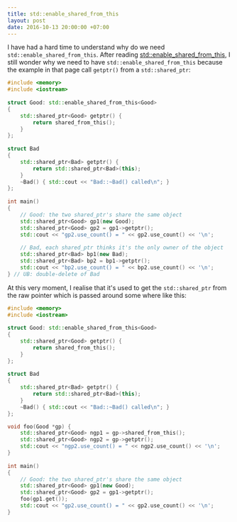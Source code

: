 ```yaml
---
title: std::enable_shared_from_this
layout: post
date: 2016-10-13 20:00:00 +07:00
---
```


I have had a hard time to understand why do we need
`std::enable_shared_from_this`. After reading [std::enable_shared_from_this][1],
I still wonder why we need to have `std::enable_shared_from_this` because the
example in that page call `getptr()` from a `std::shared_ptr`:

```cpp
#include <memory>
#include <iostream>
 
struct Good: std::enable_shared_from_this<Good>
{
    std::shared_ptr<Good> getptr() {
        return shared_from_this();
    }
};
 
struct Bad
{
    std::shared_ptr<Bad> getptr() {
        return std::shared_ptr<Bad>(this);
    }
    ~Bad() { std::cout << "Bad::~Bad() called\n"; }
};
 
int main()
{
    // Good: the two shared_ptr's share the same object
    std::shared_ptr<Good> gp1(new Good);
    std::shared_ptr<Good> gp2 = gp1->getptr();
    std::cout << "gp2.use_count() = " << gp2.use_count() << '\n';
 
    // Bad, each shared_ptr thinks it's the only owner of the object
    std::shared_ptr<Bad> bp1(new Bad);
    std::shared_ptr<Bad> bp2 = bp1->getptr();
    std::cout << "bp2.use_count() = " << bp2.use_count() << '\n';
} // UB: double-delete of Bad
```

At this very moment, I realise that it's used to get the `std::shared_ptr` from
the raw pointer which is passed around some where like this:


```cpp
#include <memory>
#include <iostream>
 
struct Good: std::enable_shared_from_this<Good>
{
    std::shared_ptr<Good> getptr() {
        return shared_from_this();
    }
};
 
struct Bad
{
    std::shared_ptr<Bad> getptr() {
        return std::shared_ptr<Bad>(this);
    }
    ~Bad() { std::cout << "Bad::~Bad() called\n"; }
};

void foo(Good *gp) {
    std::shared_ptr<Good> ngp1 = gp->shared_from_this();
    std::shared_ptr<Good> ngp2 = gp->getptr();
    std::cout << "ngp2.use_count() = " << ngp2.use_count() << '\n';
}
 
int main()
{
    // Good: the two shared_ptr's share the same object
    std::shared_ptr<Good> gp1(new Good);
    std::shared_ptr<Good> gp2 = gp1->getptr();
    foo(gp1.get());
    std::cout << "gp2.use_count() = " << gp2.use_count() << '\n';
}
```


  [1]: http://en.cppreference.com/w/cpp/memory/enable_shared_from_this